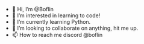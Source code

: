 - 👋 Hi, I’m @Boflin
- 👀 I’m interested in learning to code! 
- 🌱 I’m currently learning Python.
- 💞️ I’m looking to collaborate on anything, hit me up.
- 📫 How to reach me discord @boflin

<!---
Boflin/Boflin is a ✨ special ✨ repository because its `README.md` (this file) appears on your GitHub profile.
You can click the Preview link to take a look at your changes.
--->
